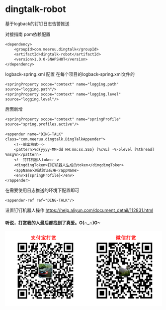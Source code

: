 # dingtalk-robot
基于logback的钉钉日志告警推送

对接指南
pom依赖配置

	<dependency>
	    <groupId>com.meeruu.dingtalk</groupId>
	    <artifactId>dingtalk-robot</artifactId>
	    <version>1.0.0-SNAPSHOT</version>
	</dependency>
logback-spring.xml 配置 在每个项目的logback-spring.xml文件的

	<springProperty scope="context" name="logging.path" source="logging.path"/>
	<springProperty scope="context" name="logging.level" source="logging.level"/> 
后面新增

	<springProperty scope="context" name="springProfile" source="spring.profiles.active"/>
	
	<appender name="DING-TALK" class="com.meeruu.dingtalk.DingTalkAppender">
	    <!--输出格式-->
	    <pattern>%d{yyyy-MM-dd HH:mm:ss.SSS} [%c%L] -%-5level [%thread] %msg%n</pattern>
	    <!--钉钉机器人token-->
	    <dingdingToken>钉钉机器人生成的token</dingdingToken>
	    <appName>测试验证应用</appName>
	    <env>${springProfile}</env>
	</appender>
在需要使用日志推送的环境下配置即可

	<appender-ref ref="DING-TALK"/>

设置钉钉机器人操作
https://help.aliyun.com/document_detail/112831.html

#### 听说，打赏我的人最后都找到了真爱。O(∩_∩)O~
![Alt text](src/main/resources/images/image.png)
